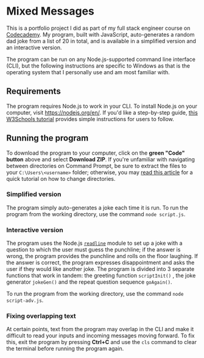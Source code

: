 # Mixed Messages

This is a portfolio project I did as part of my full stack engineer course on [Codecademy](https://codecademy.com/). My program, built with JavaScript, auto-generates a random dad joke from a list of 20 in total, and is available in a simplified version and an interactive version.

The program can be run on any Node.js-supported command line interface (CLI), but the following instructions are specific to Windows as that is the operating system that I personally use and am most familiar with.

## Requirements
The program requires Node.js to work in your CLI. To install Node.js on your computer, visit https://nodejs.org/en/. If you'd like a step-by-step guide, [this W3Schools tutorial](https://www.w3schools.com/nodejs/nodejs_get_started.asp) provides simple instructions for users to follow.

## Running the program
To download the program to your computer, click on the **green "Code" button** above and select **Download ZIP**. If you're unfamiliar with navigating between directories on Command Prompt, be sure to extract the files to your `C:\Users\<username>` folder; otherwise, you may [read this article](https://www.howtogeek.com/659411/how-to-change-directories-in-command-prompt-on-windows-10/) for a quick tutorial on how to change directories.

### Simplified version
The program simply auto-generates a joke each time it is run. To run the program from the working directory, use the command `node script.js`.

### Interactive version
The program uses the Node.js [`readline`](https://nodejs.org/api/readline.html) module to set up a joke with a question to which the user must guess the punchline; if the answer is wrong, the program provides the punchline and rolls on the floor laughing. If the answer is correct, the program expresses disappointment and asks the user if they would like another joke. The program is divided into 3 separate functions that work in tandem: the greeting function `scriptInit()` , the joke generator `jokeGen()` and the repeat question sequence `goAgain()`.

To run the program from the working directory, use the command `node script-adv.js`.

### Fixing overlapping text

At certain points, text from the program may overlap in the CLI and make it difficult to read your inputs and incoming messages moving forward. To fix this, exit the program by pressing **Ctrl+C** and use the `cls` command to clear the terminal before running the program again.
